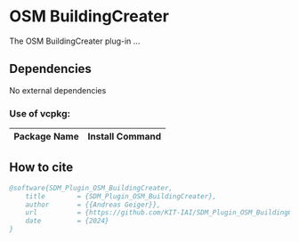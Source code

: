 # OSM BuildingCreater
The OSM BuildingCreater plug-in ...


## Dependencies

No external dependencies

### Use of vcpkg:

|Package Name         |Install Command                            |
|:---                 |:---                                       |

## How to cite

```bibtex
@software{SDM_Plugin_OSM_BuildingCreater,
	title        = {SDM_Plugin_OSM_BuildingCreater},
	author       = {{Andreas Geiger}},
	url          = {https://github.com/KIT-IAI/SDM_Plugin_OSM_BuildingCreater},
	date         = {2024}
}
```
